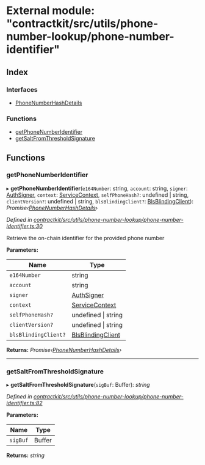 # External module: "contractkit/src/utils/phone-number-lookup/phone-number-identifier"

## Index

### Interfaces

* [PhoneNumberHashDetails](../interfaces/_contractkit_src_utils_phone_number_lookup_phone_number_identifier_.phonenumberhashdetails.md)

### Functions

* [getPhoneNumberIdentifier](_contractkit_src_utils_phone_number_lookup_phone_number_identifier_.md#getphonenumberidentifier)
* [getSaltFromThresholdSignature](_contractkit_src_utils_phone_number_lookup_phone_number_identifier_.md#getsaltfromthresholdsignature)

## Functions

###  getPhoneNumberIdentifier

▸ **getPhoneNumberIdentifier**(`e164Number`: string, `account`: string, `signer`: [AuthSigner](_contractkit_src_utils_phone_number_lookup_phone_number_lookup_.md#authsigner), `context`: [ServiceContext](../interfaces/_contractkit_src_utils_phone_number_lookup_phone_number_lookup_.servicecontext.md), `selfPhoneHash?`: undefined | string, `clientVersion?`: undefined | string, `blsBlindingClient?`: [BlsBlindingClient](../interfaces/_contractkit_src_utils_phone_number_lookup_bls_blinding_client_.blsblindingclient.md)): *Promise‹[PhoneNumberHashDetails](../interfaces/_contractkit_src_utils_phone_number_lookup_phone_number_identifier_.phonenumberhashdetails.md)›*

*Defined in [contractkit/src/utils/phone-number-lookup/phone-number-identifier.ts:30](https://github.com/celo-org/celo-monorepo/blob/master/packages/contractkit/src/utils/phone-number-lookup/phone-number-identifier.ts#L30)*

Retrieve the on-chain identifier for the provided phone number

**Parameters:**

Name | Type |
------ | ------ |
`e164Number` | string |
`account` | string |
`signer` | [AuthSigner](_contractkit_src_utils_phone_number_lookup_phone_number_lookup_.md#authsigner) |
`context` | [ServiceContext](../interfaces/_contractkit_src_utils_phone_number_lookup_phone_number_lookup_.servicecontext.md) |
`selfPhoneHash?` | undefined &#124; string |
`clientVersion?` | undefined &#124; string |
`blsBlindingClient?` | [BlsBlindingClient](../interfaces/_contractkit_src_utils_phone_number_lookup_bls_blinding_client_.blsblindingclient.md) |

**Returns:** *Promise‹[PhoneNumberHashDetails](../interfaces/_contractkit_src_utils_phone_number_lookup_phone_number_identifier_.phonenumberhashdetails.md)›*

___

###  getSaltFromThresholdSignature

▸ **getSaltFromThresholdSignature**(`sigBuf`: Buffer): *string*

*Defined in [contractkit/src/utils/phone-number-lookup/phone-number-identifier.ts:82](https://github.com/celo-org/celo-monorepo/blob/master/packages/contractkit/src/utils/phone-number-lookup/phone-number-identifier.ts#L82)*

**Parameters:**

Name | Type |
------ | ------ |
`sigBuf` | Buffer |

**Returns:** *string*
